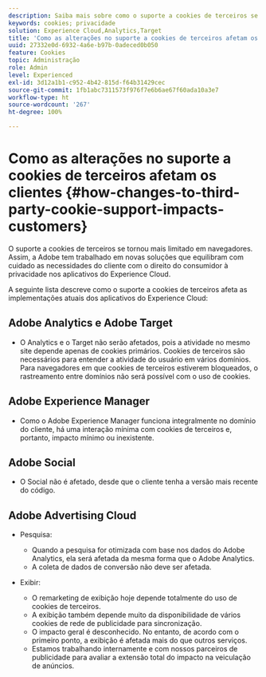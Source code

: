 ```yaml
---
description: Saiba mais sobre como o suporte a cookies de terceiros se tornou cada vez mais limitado nos navegadores.
keywords: cookies; privacidade
solution: Experience Cloud,Analytics,Target
title: 'Como as alterações no suporte a cookies de terceiros afetam os clientes '
uuid: 27332e0d-6932-4a6e-b97b-0adeced0b050
feature: Cookies
topic: Administração
role: Admin
level: Experienced
exl-id: 3d12a1b1-c952-4b42-815d-f64b31429cec
source-git-commit: 1fb1abc7311573f976f7e6b6ae67f60ada10a3e7
workflow-type: ht
source-wordcount: '267'
ht-degree: 100%

---
```


# Como as alterações no suporte a cookies de terceiros afetam os clientes {#how-changes-to-third-party-cookie-support-impacts-customers}

O suporte a cookies de terceiros se tornou mais limitado em navegadores. Assim, a Adobe tem trabalhado em novas soluções que equilibram com cuidado as necessidades do cliente com o direito do consumidor à privacidade nos aplicativos do Experience Cloud.

A seguinte lista descreve como o suporte a cookies de terceiros afeta as implementações atuais dos aplicativos do Experience Cloud:

## Adobe Analytics e Adobe Target

* O Analytics e o Target não serão afetados, pois a atividade no mesmo site depende apenas de cookies primários. Cookies de terceiros são necessários para entender a atividade do usuário em vários domínios. Para navegadores em que cookies de terceiros estiverem bloqueados, o rastreamento entre domínios não será possível com o uso de cookies.

## Adobe Experience Manager

* Como o Adobe Experience Manager funciona integralmente no domínio do cliente, há uma interação mínima com cookies de terceiros e, portanto, impacto mínimo ou inexistente.

## Adobe Social

* O Social não é afetado, desde que o cliente tenha a versão mais recente do código.

## Adobe Advertising Cloud

* Pesquisa:

   * Quando a pesquisa for otimizada com base nos dados do Adobe Analytics, ela será afetada da mesma forma que o Adobe Analytics.
   * A coleta de dados de conversão não deve ser afetada.

* Exibir:

   * O remarketing de exibição hoje depende totalmente do uso de cookies de terceiros.
   * A exibição também depende muito da disponibilidade de vários cookies de rede de publicidade para sincronização.
   * O impacto geral é desconhecido. No entanto, de acordo com o primeiro ponto, a exibição é afetada mais do que outros serviços.
   * Estamos trabalhando internamente e com nossos parceiros de publicidade para avaliar a extensão total do impacto na veiculação de anúncios.
